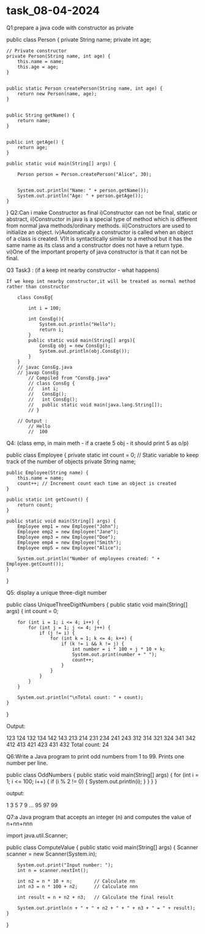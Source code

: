 # task_08-04-2024
Q1:prepare a java code with constructor as private

public class Person {
    private String name;
    private int age;

    // Private constructor
    private Person(String name, int age) {
        this.name = name;
        this.age = age;
    }

    
    public static Person createPerson(String name, int age) {
        return new Person(name, age);
    }

    
    public String getName() {
        return name;
    }

    
    public int getAge() {
        return age;
    }

    public static void main(String[] args) {
        
        Person person = Person.createPerson("Alice", 30);

       
        System.out.println("Name: " + person.getName());
        System.out.println("Age: " + person.getAge());
    }
}
Q2:Can i make Constructor as final 
 i)Constructor can not be final, static or abstract, 
 ii)Constructor in java is a special type of method which is different from normal java methods/ordinary methods.
 iii)Constructors are used to initialize an object. 
 iv)Automatically a constructor is called when an object of a class is created. 
 V)It is syntactically similar to a method but it has the same name as its class and a constructor does not have a return type. 
 vi)One of the important property of java constructor is that it can not be final.


 Q3
 Task3 : (if a keep int nearby constructor - what happens)

    If we keep int nearby constructor,it will be treated as normal method rather than constructor

        class ConsEg{

            int i = 100; 
        
            int ConsEg(){
                System.out.println("Hello");
                return i;
            }
            public static void main(String[] args){
                ConsEg obj = new ConsEg();
                System.out.println(obj.ConsEg());
            }
        }
        // javac ConsEg.java
        // javap ConsEg
            // Compiled from "ConsEg.java"
            // class ConsEg {
            //   int i;
            //   ConsEg();
            //   int ConsEg();
            //   public static void main(java.lang.String[]);
            // }
        
        // Output : 
            // Hello
            //  100

Q4: (class emp, in main meth - if a craete 5 obj - it should print 5 as o/p)

public class Employee {
    private static int count = 0; // Static variable to keep track of the number of objects
    private String name;

    public Employee(String name) {
        this.name = name;
        count++; // Increment count each time an object is created
    }

    public static int getCount() {
        return count;
    }

    public static void main(String[] args) {
        Employee emp1 = new Employee("John");
        Employee emp2 = new Employee("Jane");
        Employee emp3 = new Employee("Doe");
        Employee emp4 = new Employee("Smith");
        Employee emp5 = new Employee("Alice");

        System.out.println("Number of employees created: " + Employee.getCount());
    }
}

Q5: display a unique three-digit number

public class UniqueThreeDigitNumbers {
    public static void main(String[] args) {
        int count = 0;

        for (int i = 1; i <= 4; i++) {
            for (int j = 1; j <= 4; j++) {
                if (j != i) {
                    for (int k = 1; k <= 4; k++) {
                        if (k != i && k != j) {
                            int number = i * 100 + j * 10 + k;
                            System.out.print(number + " ");
                            count++;
                        }
                    }
                }
            }
        }

        System.out.println("\nTotal count: " + count);
    }
}

Output:

123 124 132 134 142 143 213 214 231 234 241 243 312 314 321 324 341 342 412 413 421 423 431 432 
Total count: 24

Q6:Write a Java program to print odd numbers from 1 to 99. Prints one number per line.

public class OddNumbers {
    public static void main(String[] args) {
        for (int i = 1; i <= 100; i++) {
            if (i % 2 != 0) {
                System.out.println(i);
            }
        }
    }
}


output:

1
3
5
7
9
...
95
97
99

Q7:a Java program that accepts an integer (n) and computes the value of n+nn+nnn

import java.util.Scanner;

public class ComputeValue {
    public static void main(String[] args) {
        Scanner scanner = new Scanner(System.in);

        System.out.print("Input number: ");
        int n = scanner.nextInt();

        int n2 = n * 10 + n;        // Calculate nn
        int n3 = n * 100 + n2;      // Calculate nnn

        int result = n + n2 + n3;   // Calculate the final result

        System.out.println(n + " + " + n2 + " + " + n3 + " = " + result);
    }
}

